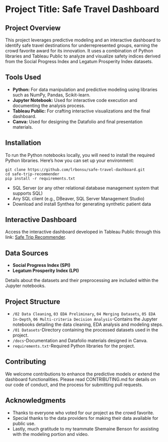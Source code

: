 # Project Title: Safe Travel Dashboard

## Project Overview
This project leverages predictive modeling and an interactive dashboard to identify safe travel destinations for underrepresented groups, earning the crowd favorite award for its innovation. It uses a combination of Python libraries and Tableau Public to analyze and visualize safety indices derived from the Social Progress Index and Legatum Prosperity Index datasets.

## Tools Used
* **Python:** For data manipulation and predictive modeling using libraries such as NumPy, Pandas, Scikit-learn.
* **Jupyter Notebook:** Used for interactive code execution and documenting the analysis process.
* **Tableau Public:** For crafting interactive visualizations and the final dashboard.
* **Canva:** Used for designing the Datafolio and final presentation materials.

## Installation
To run the Python notebooks locally, you will need to install the required Python libraries. Here’s how you can set up your environment:
```
git clone https://github.com/lrbonsu/safe-travel-dashboard.git
cd safe-trip-recommender
pip install -r requirements.txt

```
* SQL Server (or any other relational database management system that supports SQL)
* Any SQL client (e.g., DBeaver, SQL Server Management Studio)
* Download and install Synthea for generating synthetic patient data

## Interactive Dashboard
Access the interactive dashboard developed in Tableau Public through this link: [Safe Trip Recommender]([https://public.tableau.com/app/profile/lynnetta.bonsu/viz/C1Project2022/CapstoneProjectRevisionStory]). 

## Data Sources
* **Social Progress Index (SPI)**
* **Legatum Prosperity Index (LPI)**

Details about the datasets and their preprocessing are included within the Jupyter notebooks.

## Project Structure
* `/02 Data Cleaning`, `03 EDA Preliminary`, `04 Merging Datasets`, `05 EDA In-Depth`, `06 Multi-criteria Decision Analysis`-Contains the Jupyter notebooks detailing the data cleaning, EDA analysis and modeling steps.
* `/01 Datasets`-Directory containing the processed datasets used in the project.
* `/docs`-Documentation and Datafolio materials designed in Canva.
* `requirements.txt`-Required Python libraries for the project.

## Contributing
We welcome contributions to enhance the predictive models or extend the dashboard functionalities. Please read CONTRIBUTING.md for details on our code of conduct, and the process for submitting pull requests.

## Acknowledgments
* Thanks to everyone who voted for our project as the crowd favorite.
* Special thanks to the data providers for making their data available for public use.
* Lastly, much gratitude to my teammate Shemaine Benson for assisting with the modeling portion and video.
